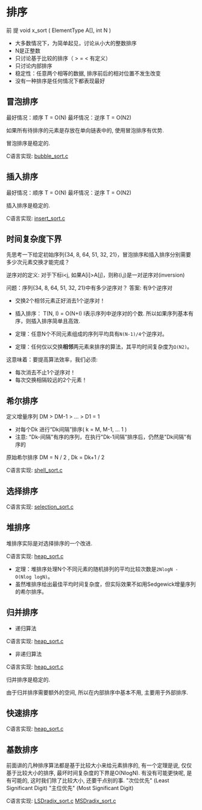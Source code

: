 # 排序

前 提
void x_sort ( ElementType A[], int N )
+ 大多数情况下，为简单起见，讨论从小大的整数排序
+ N是正整数
+ 只讨论基于比较的排序（ > = < 有定义）
+ 只讨论内部排序
+ 稳定性：任意两个相等的数据, 排序前后的相对位置不发生改变
+ 没有一种排序是任何情况下都表现最好

## 冒泡排序

最好情况：顺序 T = O(N)
最坏情况：逆序 T = O(N2)

如果所有待排序的元素是存放在单向链表中的, 使用冒泡排序有优势.

冒泡排序是稳定的.

C语言实现:
    [bubble_sort.c](../code/bubble_sort.c)

## 插入排序

最好情况：顺序 T = O(N)
最坏情况：逆序 T = O(N2)

插入排序是稳定的.

C语言实现:
    [insert_sort.c](../code/insert_sort.c)

## 时间复杂度下界

先思考一下给定初始序列{34, 8, 64, 51, 32, 21}，冒泡排序和插入排序分别需要多少次元素交换才能完成？

逆序对的定义:
对于下标i<j, 如果A[i]>A[j]，则称(i,j)是一对逆序对(inversion)

问题：序列{34, 8, 64, 51, 32, 21}中有多少逆序对？
答案: 有9个逆序对
+ 交换2个相邻元素正好消去1个逆序对！
+ 插入排序： T(N, I) = O(N+I)
    I表示序列中逆序对的个数.
所以如果序列基本有序，则插入排序简单且高效.

+ 定理：任意N个不同元素组成的序列平均具有`N(N-1)/4`个逆序对。
+ 定理：任何仅以交换**相邻**两元素来排序的算法，其平均时间复杂度为`Ω(N2)`。

这意味着：要提高算法效率，我们必须:
+ 每次消去不止1个逆序对！
+ 每次交换相隔较远的2个元素！

## 希尔排序

定义增量序列 DM > DM-1 > … > D1 = 1
+ 对每个Dk 进行“Dk间隔”排序( k = M, M-1, … 1 )
+ 注意: "Dk-间隔"有序的序列，在执行"Dk-1间隔"排序后，仍然是"Dk间隔"有序的

原始希尔排序 DM = N / 2 , Dk = Dk+1 / 2

C语言实现:
    [shell_sort.c](../code/shell_sort.c)

## 选择排序

C语言实现:
    [selection_sort.c](../code/selection_sort.c)

## 堆排序

堆排序实际是对选择排序的一个改进.

C语言实现:
    [heap_sort.c](../code/heap_sort.c)

+ 定理：堆排序处理N个不同元素的随机排列的平均比较次数是`2NlogN - O(Nlog logN)`。
+ 虽然堆排序给出最佳平均时间复杂度，但实际效果不如用Sedgewick增量序列的希尔排序。

## 归并排序

+ 递归算法

C语言实现:
    [heap_sort.c](../code/merge_sort_1.c)

+ 非递归算法

C语言实现:
    [heap_sort.c](../code/merge_sort_2.c)

归并排序是稳定的.

由于归并排序需要额外的空间, 所以在内部排序中基本不用, 主要用于外部排序.

## 快速排序

C语言实现:
    [heap_sort.c](../code/quick_sort.c)

## 基数排序

前面讲的几种排序算法都是基于比较大小来给元素排序的, 有一个定理是说, 仅仅基于比较大小的排序, 最坏时间复杂度的下界是O(NlogN). 有没有可能更快呢, 是有可能的, 这时我们除了比较大小, 还要干点别的事.
"次位优先" (Least Significant Digit)
"主位优先" (Most Significant Digit)

C语言实现:
    [LSDradix_sort.c](../code/LSDradix_sort.c)
    [MSDradix_sort.c](../code/MSDradix_sort.c)
